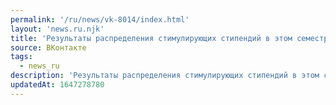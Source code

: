 ```yaml
---
permalink: '/ru/news/vk-8014/index.html'
layout: 'news.ru.njk'
title: 'Результаты распределения стимулирующих стипендий в этом семестре. Вопросы по результатам распре…'
source: ВКонтакте
tags:
  - news_ru
description: 'Результаты распределения стимулирующих стипендий в этом семестре. Вопросы по результатам распре…'
updatedAt: 1647278780
---
```

